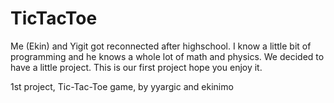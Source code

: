 # TicTacToe
Me (Ekin) and Yigit got reconnected after highschool. I know a little bit of programming and he knows a whole lot of math and physics. We decided to have a little project. This is our first project hope you enjoy it.


1st project, Tic-Tac-Toe game, by yyargic and ekinimo
